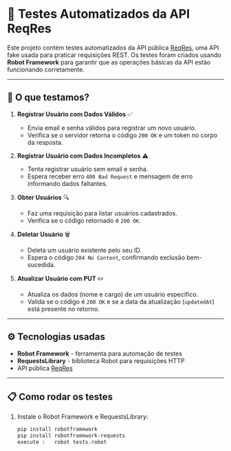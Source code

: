 # 🚀 Testes Automatizados da API ReqRes

Este projeto contém testes automatizados da API pública [ReqRes](https://reqres.in/), uma API fake usada para praticar requisições REST. Os testes foram criados usando **Robot Framework** para garantir que as operações básicas da API estão funcionando corretamente.

---

## 🧪 O que testamos?

1. **Registrar Usuário com Dados Válidos** ✅  
   - Envia email e senha válidos para registrar um novo usuário.  
   - Verifica se o servidor retorna o código `200 OK` e um token no corpo da resposta.

2. **Registrar Usuário com Dados Incompletos** ⚠️  
   - Tenta registrar usuário sem email e senha.  
   - Espera receber erro `400 Bad Request` e mensagem de erro informando dados faltantes.

3. **Obter Usuários** 🔍  
   - Faz uma requisição para listar usuários cadastrados.  
   - Verifica se o código retornado é `200 OK`.

4. **Deletar Usuário** 🗑️  
   - Deleta um usuário existente pelo seu ID.  
   - Espera o código `204 No Content`, confirmando exclusão bem-sucedida.

5. **Atualizar Usuário com PUT** ✏️  
   - Atualiza os dados (nome e cargo) de um usuário específico.  
   - Valida se o código é `200 OK` e se a data da atualização (`updatedAt`) está presente no retorno.

---

## ⚙️ Tecnologias usadas

- **Robot Framework** - ferramenta para automação de testes  
- **RequestsLibrary** - biblioteca Robot para requisições HTTP  
- API pública [ReqRes](https://reqres.in/)

---

## 📋 Como rodar os testes

1. Instale o Robot Framework e RequestsLibrary:
   ```bash
   pip install robotframework
   pip install robotframework-requests
   execute :   robot tests.robot
